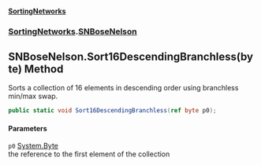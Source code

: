 #### [SortingNetworks](index.md 'index')
### [SortingNetworks](SortingNetworks.md 'SortingNetworks').[SNBoseNelson](SortingNetworks_SNBoseNelson.md 'SortingNetworks.SNBoseNelson')
## SNBoseNelson.Sort16DescendingBranchless(byte) Method
Sorts a collection of 16 elements in descending order using branchless min/max swap.  
```csharp
public static void Sort16DescendingBranchless(ref byte p0);
```
#### Parameters
<a name='SortingNetworks_SNBoseNelson_Sort16DescendingBranchless(byte)_p0'></a>
`p0` [System.Byte](https://docs.microsoft.com/en-us/dotnet/api/System.Byte 'System.Byte')  
the reference to the first element of the collection
  
